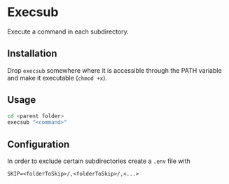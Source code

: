 # Execsub

Execute a command in each subdirectory. 

## Installation

Drop `execsub` somewhere where it is accessible through the PATH variable and make it executable (`chmod +x`).

## Usage 
```sh
cd <parent folder>
execsub "<command>"
```

## Configuration
In order to exclude certain subdirectories create a `.env` file with 
```
SKIP=<folderToSkip>/,<folderToSkip>/,<...>
```

